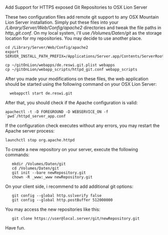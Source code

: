 Add Support for HTTPS exposed Git Repositories to OSX Lion Server

These two configuration files add remote git support to any OSX Mountain Lion Server installation. Simply put these files into your _/Library/Server/Web/Config/apache2_ directories and tweak the file paths in _http_git.conf_. On my local system, i'll use _/Volumes/Daten/git_ as the storage location for my repositories. You may decide to use another place.

    cd /Library/Server/Web/Config/apache2
    export SERVER_INSTALL_PATH_PREFIX=/Applications/Server.app/Contents/ServerRoot

    cp ~/gitOnLion/webapps/de.reswi.git.plist webapps
    cp ~/gitOnLion/webapp_scripts/httpd_git.conf webapp_scripts

After you made your modifications on these files, the web application should be started using the following command on your OSX Lion Server:

      webappctl start de.reswi.git

After that, you should check if the Apache configuration is valid:

    apachectl -t -D FOREGROUND -D WEBSERVICE_ON -f `pwd`/httpd_server_app.conf

If the configuration check executes without any errors, you may restart the Apache server process:

    launchctl stop org.apache.httpd

To create a new repository on your server, execute the following commands:

       mkdir /Volumes/Daten/git
       cd /Volumes/Daten/git
       git init --bare newRepository.git
       chown -R _www:_www newRepository.git

On your client side, i recommend to add additional git options:

       git config --global http.sslverify false
       git config --global http.postBuffer 512000000

You may access the new repositories like this:
   
       git clone https://user@local.server/git/newRepository.git

Have fun.
